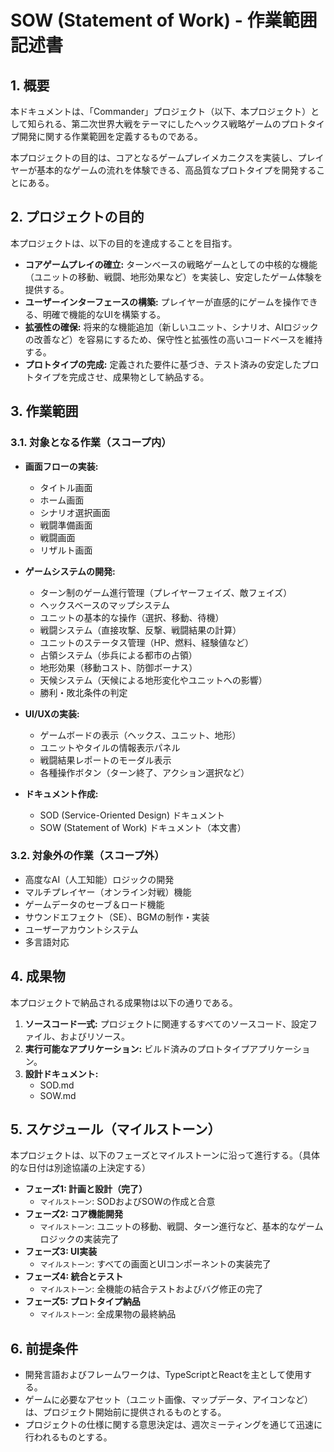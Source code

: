 # SOW (Statement of Work) - 作業範囲記述書

## 1. 概要

本ドキュメントは、「Commander」プロジェクト（以下、本プロジェクト）として知られる、第二次世界大戦をテーマにしたヘックス戦略ゲームのプロトタイプ開発に関する作業範囲を定義するものである。

本プロジェクトの目的は、コアとなるゲームプレイメカニクスを実装し、プレイヤーが基本的なゲームの流れを体験できる、高品質なプロトタイプを開発することにある。

## 2. プロジェクトの目的

本プロジェクトは、以下の目的を達成することを目指す。

- **コアゲームプレイの確立:** ターンベースの戦略ゲームとしての中核的な機能（ユニットの移動、戦闘、地形効果など）を実装し、安定したゲーム体験を提供する。
- **ユーザーインターフェースの構築:** プレイヤーが直感的にゲームを操作できる、明確で機能的なUIを構築する。
- **拡張性の確保:** 将来的な機能追加（新しいユニット、シナリオ、AIロジックの改善など）を容易にするため、保守性と拡張性の高いコードベースを維持する。
- **プロトタイプの完成:** 定義された要件に基づき、テスト済みの安定したプロトタイプを完成させ、成果物として納品する。

## 3. 作業範囲

### 3.1. 対象となる作業（スコープ内）

- **画面フローの実装:**
    - タイトル画面
    - ホーム画面
    - シナリオ選択画面
    - 戦闘準備画面
    - 戦闘画面
    - リザルト画面

- **ゲームシステムの開発:**
    - ターン制のゲーム進行管理（プレイヤーフェイズ、敵フェイズ）
    - ヘックスベースのマップシステム
    - ユニットの基本的な操作（選択、移動、待機）
    - 戦闘システム（直接攻撃、反撃、戦闘結果の計算）
    - ユニットのステータス管理（HP、燃料、経験値など）
    - 占領システム（歩兵による都市の占領）
    - 地形効果（移動コスト、防御ボーナス）
    - 天候システム（天候による地形変化やユニットへの影響）
    - 勝利・敗北条件の判定

- **UI/UXの実装:**
    - ゲームボードの表示（ヘックス、ユニット、地形）
    - ユニットやタイルの情報表示パネル
    - 戦闘結果レポートのモーダル表示
    - 各種操作ボタン（ターン終了、アクション選択など）

- **ドキュメント作成:**
    - SOD (Service-Oriented Design) ドキュメント
    - SOW (Statement of Work) ドキュメント（本文書）

### 3.2. 対象外の作業（スコープ外）

- 高度なAI（人工知能）ロジックの開発
- マルチプレイヤー（オンライン対戦）機能
- ゲームデータのセーブ＆ロード機能
- サウンドエフェクト（SE）、BGMの制作・実装
- ユーザーアカウントシステム
- 多言語対応

## 4. 成果物

本プロジェクトで納品される成果物は以下の通りである。

1.  **ソースコード一式:** プロジェクトに関連するすべてのソースコード、設定ファイル、およびリソース。
2.  **実行可能なアプリケーション:** ビルド済みのプロトタイプアプリケーション。
3.  **設計ドキュメント:**
    - SOD.md
    - SOW.md

## 5. スケジュール（マイルストーン）

本プロジェクトは、以下のフェーズとマイルストーンに沿って進行する。（具体的な日付は別途協議の上決定する）

- **フェーズ1: 計画と設計（完了）**
    - `マイルストーン`: SODおよびSOWの作成と合意
- **フェーズ2: コア機能開発**
    - `マイルストーン`: ユニットの移動、戦闘、ターン進行など、基本的なゲームロジックの実装完了
- **フェーズ3: UI実装**
    - `マイルストーン`: すべての画面とUIコンポーネントの実装完了
- **フェーズ4: 統合とテスト**
    - `マイルストーン`: 全機能の結合テストおよびバグ修正の完了
- **フェーズ5: プロトタイプ納品**
    - `マイルストーン`: 全成果物の最終納品

## 6. 前提条件

- 開発言語およびフレームワークは、TypeScriptとReactを主として使用する。
- ゲームに必要なアセット（ユニット画像、マップデータ、アイコンなど）は、プロジェクト開始前に提供されるものとする。
- プロジェクトの仕様に関する意思決定は、週次ミーティングを通じて迅速に行われるものとする。
